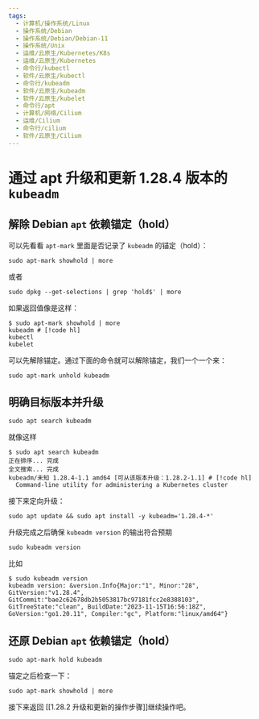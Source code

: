 ```yaml
---
tags:
  - 计算机/操作系统/Linux
  - 操作系统/Debian
  - 操作系统/Debian/Debian-11
  - 操作系统/Unix
  - 运维/云原生/Kubernetes/K8s
  - 运维/云原生/Kubernetes
  - 命令行/kubectl
  - 软件/云原生/kubectl
  - 命令行/kubeadm
  - 软件/云原生/kubeadm
  - 软件/云原生/kubelet
  - 命令行/apt
  - 计算机/网络/Cilium
  - 运维/Cilium
  - 命令行/cilium
  - 软件/云原生/Cilium
---
```


# 通过 apt 升级和更新 1.28.4 版本的 `kubeadm`

## 解除 Debian `apt` 依赖锚定（hold）

可以先看看 `apt-mark` 里面是否记录了 `kubeadm` 的锚定（hold）：

```shell
sudo apt-mark showhold | more
```

或者

```shell
sudo dpkg --get-selections | grep 'hold$' | more
```

如果返回值像是这样：

```shell
$ sudo apt-mark showhold | more
kubeadm # [!code hl]
kubectl
kubelet
```

可以先解除锚定。通过下面的命令就可以解除锚定，我们一个一个来：

```shell
sudo apt-mark unhold kubeadm
```

## 明确目标版本并升级

```shell
sudo apt search kubeadm
```

就像这样

```shell
$ sudo apt search kubeadm
正在排序... 完成
全文搜索... 完成
kubeadm/未知 1.28.4-1.1 amd64 [可从该版本升级：1.28.2-1.1] # [!code hl]
  Command-line utility for administering a Kubernetes cluster
```

接下来定向升级：

```shell
sudo apt update && sudo apt install -y kubeadm='1.28.4-*'
```

升级完成之后确保 `kubeadm version` 的输出符合预期

```shell
sudo kubeadm version
```

比如

```shell
$ sudo kubeadm version
kubeadm version: &version.Info{Major:"1", Minor:"28", GitVersion:"v1.28.4", GitCommit:"bae2c62678db2b5053817bc97181fcc2e8388103", GitTreeState:"clean", BuildDate:"2023-11-15T16:56:18Z", GoVersion:"go1.20.11", Compiler:"gc", Platform:"linux/amd64"}
```

## 还原 Debian `apt` 依赖锚定（hold）

```shell
sudo apt-mark hold kubeadm
```

锚定之后检查一下：

```shell
sudo apt-mark showhold | more
```

接下来返回 [[1.28.2 升级和更新的操作步骤]]继续操作吧。
